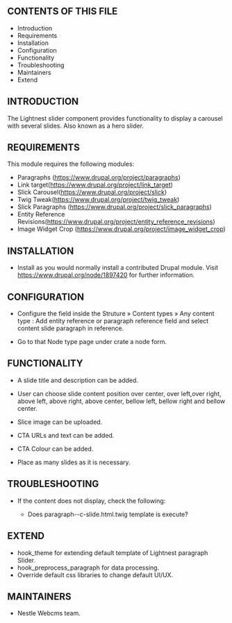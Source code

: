 CONTENTS OF THIS FILE
---------------------

 * Introduction
 * Requirements
 * Installation
 * Configuration
 * Functionality
 * Troubleshooting
 * Maintainers
 * Extend

INTRODUCTION
------------

The Lightnest slider component provides functionality to display a carousel with several slides. Also known as a hero slider.


REQUIREMENTS
------------

This module requires the following modules:

* Paragraphs (https://www.drupal.org/project/paragraphs)
* Link target(https://www.drupal.org/project/link_target)
* Slick Carousel(https://www.drupal.org/project/slick)
* Twig Tweak(https://www.drupal.org/project/twig_tweak)
* Slick Paragraphs (https://www.drupal.org/project/slick_paragraphs)
* Entity Reference Revisions(https://www.drupal.org/project/entity_reference_revisions)
* Image Widget Crop (https://www.drupal.org/project/image_widget_crop)

INSTALLATION
------------

* Install as you would normally install a contributed Drupal module. Visit
   https://www.drupal.org/node/1897420 for further information.


CONFIGURATION
-------------

* Configure the field inside the Struture » Content types » Any content type : Add entity reference or paragraph reference field and select content slide paragraph in reference.

* Go to that Node type page under crate a node form.

FUNCTIONALITY
-------------

* A slide title and description can be added.

* User can choose slide content position over center, over left,over right, above left, above right, above center, bellow left, bellow right and bellow center.

* Slice image can be uploaded.

* CTA URLs and text can be added.

* CTA Colour can be added.

* Place as many slides as it is necessary.

TROUBLESHOOTING
---------------

 * If the content does not display, check the following:

   - Does paragraph--c-slide.html.twig template is execute?

EXTEND
------

 * hook_theme for extending default template of Lightnest paragraph Slider.
 * hook_preprocess_paragraph for data processing.
 * Override default css libraries to change default UI/UX.

MAINTAINERS
-----------

* Nestle Webcms team.